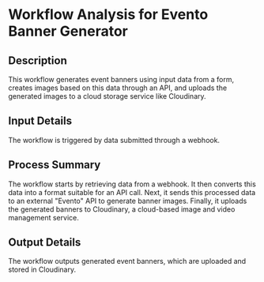 # Workflow Analysis for Evento Banner Generator

## Description
This workflow generates event banners using input data from a form, creates images based on this data through an API, and uploads the generated images to a cloud storage service like Cloudinary.

## Input Details
The workflow is triggered by data submitted through a webhook.

## Process Summary
The workflow starts by retrieving data from a webhook. It then converts this data into a format suitable for an API call. Next, it sends this processed data to an external "Evento" API to generate banner images. Finally, it uploads the generated banners to Cloudinary, a cloud-based image and video management service.

## Output Details
The workflow outputs generated event banners, which are uploaded and stored in Cloudinary.
